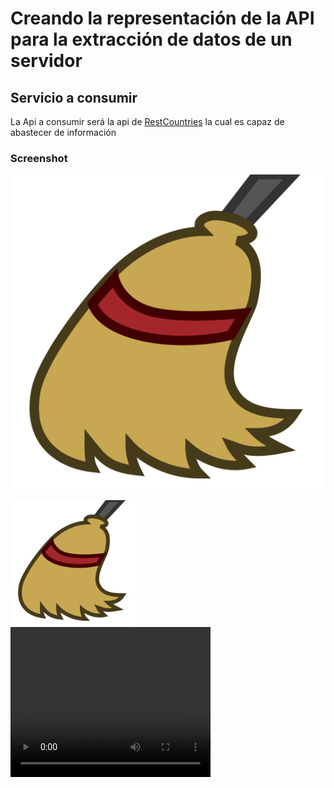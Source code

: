 # Creando la representación de la API para la extracción de datos de un servidor

## Servicio a consumir

La Api a consumir será la api de [RestCountries](https://restcountries.com/) la cual es capaz de abastecer de información


<!-- ## General Info
***
Write down the general informations of your project. It is worth to always put a project status in the Readme file. This is where you can add it. 
-->
### Screenshot
![Image text](./../2%20-%20Estrcutura%20de%20proyecto/assets/clear_asset.svg)

<img src="./../2%20-%20Estrcutura%20de%20proyecto/assets/clear_asset.svg" alt="drawing" width="200"/>

<video width="320" height="240" controls>
  <source src="./video.mp4" type="video/mp4">
  Your browser does not support the video tag.
</video>